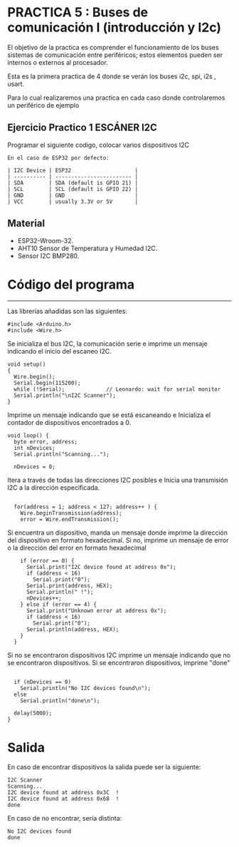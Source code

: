 
# PRACTICA 5 :  Buses de comunicación I (introducción y I2c)  

El objetivo de la practica es comprender el funcionamiento de los buses
  sistemas de comunicación entre periféricos;  estos elementos pueden 
  ser internos o externos  al procesador.

Esta es la primera practica de  4 donde se verán los buses i2c, spi,
 i2s , usart.

Para lo cual realizaremos una practica en cada caso donde controlaremos 
 un periférico de ejemplo

## Ejercicio Practico 1  ESCÁNER I2C

Programar el siguiente codigo,  colocar varios dispositivos  I2C 

```
En el caso de ESP32 por defecto:

| I2C Device | ESP32                    |
| ---------- | ------------------------ |
| SDA        | SDA (default is GPIO 21) |
| SCL        | SCL (default is GPIO 22) |
| GND        | GND                      |
| VCC        | usually 3.3V or 5V       |
```

## **Material**
* ESP32-Wroom-32.
* AHT10 Sensor de Temperatura y Humedad I2C.
* Sensor I2C BMP280.


# Código del programa
***
Las librerías añadidas son las siguientes:
```
#include <Arduino.h>
#include <Wire.h>

```
Se inicializa el bus I2C, la comunicación serie e imprime un mensaje indicando el inicio del escaneo I2C.

```
void setup()
{
  Wire.begin();
  Serial.begin(115200);
  while (!Serial);             // Leonardo: wait for serial monitor
  Serial.println("\nI2C Scanner");
}
```
Imprime un mensaje indicando que se está escaneando e Inicializa el contador de dispositivos encontrados a 0.
```
void loop() {
  byte error, address;  
  int nDevices;  
  Serial.println("Scanning...");  

  nDevices = 0;   
```
Itera a través de todas las direcciones I2C posibles e Inicia una transmisión I2C a la dirección especificada.
```
 
  for(address = 1; address < 127; address++ ) {   
    Wire.beginTransmission(address);  
    error = Wire.endTransmission(); 
```
Si encuentra un dispositivo, manda un mensaje donde imprime la dirección del dispositivo en formato hexadecimal. Si no, imprime un mensaje de error o la dirección del error en formato hexadecimal
```
    if (error == 0) { 
      Serial.print("I2C device found at address 0x");  
      if (address < 16) 
        Serial.print("0");  
      Serial.print(address, HEX);  
      Serial.println(" !");  
      nDevices++; 
    } else if (error == 4) { 
      Serial.print("Unknown error at address 0x");  
      if (address < 16) 
        Serial.print("0"); 
      Serial.println(address, HEX);  
    }
  }
```
Si no se encontraron dispositivos I2C  imprime un mensaje indicando que no se encontraron dispositivos. Si se encontraron dispositivos, imprime "done"
```

  if (nDevices == 0) 
    Serial.println("No I2C devices found\n");  
  else 
    Serial.println("done\n");  
  
  delay(5000);
}

```

# Salida
En caso de encontrar dispositivos la salida puede ser la siguiente:
```
I2C Scanner
Scanning...
I2C device found at address 0x3C  !
I2C device found at address 0x68  !
done
```
En caso de no encontrar, sería distinta:
```
No I2C devices found
done
```